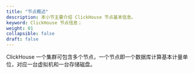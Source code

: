 ```yaml
---
title: "节点概述"
description: 本小节主要介绍 ClickHouse 节点基本信息。 
keyword: ClickHouse 节点信息；
weight: 01
collapsible: false
draft: false
---
```



ClickHouse 一个集群可包含多个节点，一个节点即一个数据库计算基本计量单位，对应一台虚拟机和一台存储磁盘。
